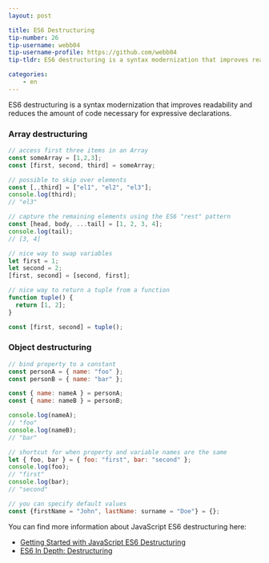 ```yaml
---
layout: post

title: ES6 Destructuring
tip-number: 26
tip-username: webb04
tip-username-profile: https://github.com/webb04
tip-tldr: ES6 destructuring is a syntax modernization that improves readability and reduces the amount of code necessary for expressive declarations.

categories:
    - en
---
```


ES6 destructuring is a syntax modernization that improves readability and reduces the amount of code necessary for expressive declarations.

### Array destructuring

```javascript
// access first three items in an Array
const someArray = [1,2,3];
const [first, second, third] = someArray;

// possible to skip over elements
const [,,third] = ["el1", "el2", "el3"];
console.log(third);
// "el3"

// capture the remaining elements using the ES6 "rest" pattern
const [head, body, ...tail] = [1, 2, 3, 4];
console.log(tail);
// [3, 4]

// nice way to swap variables
let first = 1;
let second = 2;
[first, second] = [second, first];

// nice way to return a tuple from a function
function tuple() {
  return [1, 2];
}

const [first, second] = tuple();
 ```

### Object destructuring

 ```javascript
 // bind property to a constant
 const personA = { name: "foo" };
 const personB = { name: "bar" };

 const { name: nameA } = personA;
 const { name: nameB } = personB;

 console.log(nameA);
 // "foo"
 console.log(nameB);
 // "bar"

// shortcut for when property and variable names are the same
 let { foo, bar } = { foo: "first", bar: "second" };
 console.log(foo);
 // "first"
 console.log(bar);
 // "second"

 // you can specify default values
 const {firstName = "John", lastName: surname = "Doe"} = {};
  ```

You can find more information about JavaScript ES6 destructuring here:
* [Getting Started with JavaScript ES6 Destructuring](https://strongloop.com/strongblog/getting-started-with-javascript-es6-destructuring/)
* [ES6 In Depth: Destructuring](https://hacks.mozilla.org/2015/05/es6-in-depth-destructuring/)
